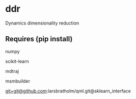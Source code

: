 # ddr
Dynamics dimensionality reduction

## Requires (pip install)
numpy

scikit-learn

mdtraj

msmbuilder

git+git@github.com:larsbratholm/qml.git@sklearn_interface

